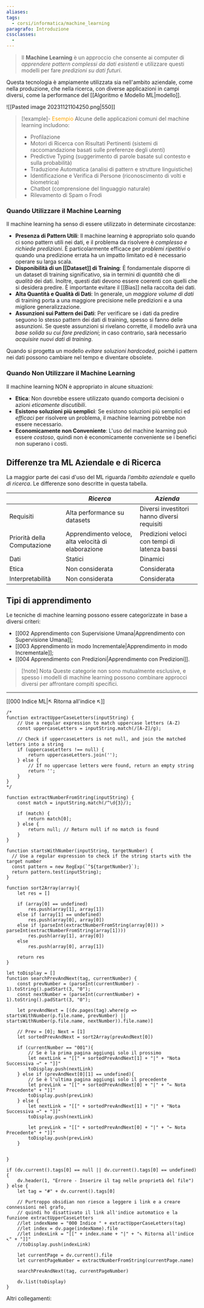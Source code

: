 ```yaml
---
aliases:
tags:
  - corsi/informatica/machine_learning
paragrafo: Introduzione
cssclasses:
  - 
---
```

>Il **Machine Learning** è un approccio che consente ai computer di *apprendere pattern complessi da dati esistenti* e utilizzare questi modelli per fare *predizioni su dati futuri*. 

Questa tecnologia è ampiamente utilizzata sia nell'ambito aziendale, come nella produzione, che nella ricerca, con diverse applicazioni in campi diversi, come la performance del [[Algoritmo e Modello ML|modello]].

![[Pasted image 20231121104250.png|550]]


> [!example]- <font color="orange">Esempio</font>
>Alcune delle applicazioni comuni del machine learning includono:
>- Profilazione
>- Motori di Ricerca con Risultati Pertinenti (sistemi di raccomandazione basati sulle preferenze degli utenti)
>- Predictive Typing (suggerimento di parole basate sul contesto e sulla probabilità)
>- Traduzione Automatica (analisi di pattern e strutture linguistiche)
>- Identificazione e Verifica di Persone (riconoscimento di volti e biometrica)
>- Chatbot (comprensione del linguaggio naturale)
>- Rilevamento di Spam o Frodi


### Quando Utilizzare il Machine Learning
Il machine learning ha senso di essere utilizzato in determinate circostanze:
- **Presenza di Pattern Utili**: Il machine learning è appropriato solo quando ci sono pattern utili nei dati, e il problema da risolvere è *complesso e richiede predizioni*. È particolarmente efficace per *problemi ripetitivi* o quando una predizione errata ha un impatto limitato ed è necessario operare su larga scala.
- **Disponibilità di un [[Dataset]] di Training**: È fondamentale disporre di un dataset di training significativo, sia in termini di *quantità* che di *qualità* dei dati. Inoltre, questi dati devono essere coerenti con quelli che si desidera predire. È importante evitare il [[Bias]] nella raccolta dei dati.
- **Alta Quantità e Qualità di Dati**: In generale, un *maggiore volume di dati* di training porta a una maggiore precisione nelle predizioni e a una migliore generalizzazione.
- **Assunzioni sui Pattern dei Dati**: Per verificare se i dati da predire seguono lo stesso pattern dei dati di training, spesso si fanno delle assunzioni. Se queste assunzioni si rivelano corrette, il modello avrà una *base solida su cui fare predizioni*; in caso contrario, sarà necessario *acquisire nuovi dati di training*.

Quando si progetta un modello *evitare soluzioni hardcoded*, poiché i pattern nei dati possono cambiare nel tempo e diventare obsolete.

### Quando Non Utilizzare il Machine Learning
Il machine learning NON è appropriato in alcune situazioni:
- **Etica**: Non dovrebbe essere utilizzato quando comporta decisioni o azioni *eticamente discutibili*.
- **Esistono soluzioni più semplici**: Se esistono soluzioni più semplici ed *efficaci* per risolvere un problema, il machine learning potrebbe non essere necessario.
- **Economicamente non Conveniente**: L'uso del machine learning può essere *costoso*, quindi non è economicamente conveniente se i benefici non superano i costi.

## Differenze tra ML Aziendale e di Ricerca
La maggior parte dei casi d'uso del ML riguarda *l'ambito aziendale* e quello *di ricerca*. Le differenze sono descritte in questa tabella.

|                             | *Ricerca*                                             | *Azienda*                                      |
| --------------------------- | --------------------------------------------------- | -------------------------------------------- |
| Requisiti                   | Alta performance su datasets                        | Diversi investitori hanno diversi requisiti  |
| Priorità della Computazione | Apprendimento veloce, alta velocità di elaborazione | Predizioni veloci con tempi di latenza bassi |
| Dati                        | Statici                                             | Dinamici                                     |
| Etica                       | Non considerata                                      | Considerata                                  |
| Interpretabilità            | Non considerata                                     | Considerata                                  |

## Tipi di apprendimento
Le tecniche di machine learning possono essere categorizzate in base a diversi criteri:
- [[002 Apprendimento con Supervisione Umana|Apprendimento con Supervisione Umana]];
- [[003 Apprendimento in modo Incrementale|Apprendimento in modo Incrementale]];
- [[004 Apprendimento con Predizioni|Apprendimento con Predizioni]].

> [!note] Nota
>Queste categorie non sono mutualmente esclusive, e spesso i modelli di machine learning possono combinare approcci diversi per affrontare compiti specifici.


___
[[000 Indice ML|↖ Ritorna all'indice ↖]]

```dataviewjs
/*
function extractUpperCaseLetters(inputString) {
	// Use a regular expression to match uppercase letters (A-Z)
	const uppercaseLetters = inputString.match(/[A-Z]/g);
	
	// Check if uppercaseLetters is not null, and join the matched letters into a string
	if (uppercaseLetters !== null) {
		return uppercaseLetters.join('');
	} else {
	    // If no uppercase letters were found, return an empty string
	    return '';
	}
}
*/

function extractNumberFromString(inputString) {
	const match = inputString.match(/^\d{3}/);
	
	if (match) {
		return match[0];
	} else {
		return null; // Return null if no match is found
	}
}

function startsWithNumber(inputString, targetNumber) {
  // Use a regular expression to check if the string starts with the target number
  const pattern = new RegExp(`^${targetNumber}`);
  return pattern.test(inputString);
}

function sort2Array(array){
	let res = []
	
	if (array[0] == undefined)
		res.push(array[1], array[1])
	else if (array[1] == undefined)
		res.push(array[0], array[0])
	else if (parseInt(extractNumberFromString(array[0])) > parseInt(extractNumberFromString(array[1])))
		res.push(array[1], array[0])
	else
		res.push(array[0], array[1])
	
	return res
}

let toDisplay = []
function searchPrevAndNext(tag, currentNumber) {
	const prevNumber = (parseInt(currentNumber) - 1).toString().padStart(3, "0");
	const nextNumber = (parseInt(currentNumber) + 1).toString().padStart(3, "0");
	
	let prevAndNext = [(dv.pages(tag).where(p => startsWithNumber(p.file.name, prevNumber) || startsWithNumber(p.file.name, nextNumber)).file.name)]
	
	// Prev = [0]; Next = [1]
	let sortedPrevAndNext = sort2Array(prevAndNext[0])
	
	if (currentNumber == "001"){ 
		// Se è la prima pagina aggiungi solo il prossimo
		let nextLink = "[[" + sortedPrevAndNext[1] + "|" + "Nota Successiva →" + "]]"
		toDisplay.push(nextLink)
	} else if (prevAndNext[0][1] == undefined){
		// Se è l'ultima pagina aggiungi solo il precedente
		let prevLink = "[[" + sortedPrevAndNext[0] + "|" + "← Nota Precedente" + "]]"
		toDisplay.push(prevLink)
	} else {
		let nextLink = "[[" + sortedPrevAndNext[1] + "|" + "Nota Successiva →" + "]]"
		toDisplay.push(nextLink)
		
		let prevLink = "[[" + sortedPrevAndNext[0] + "|" + "← Nota Precedente" + "]]"
		toDisplay.push(prevLink)
	}
	
	
}

if (dv.current().tags[0] == null || dv.current().tags[0] == undefined){
	dv.header(1, "Errore - Inserire il tag nelle proprietà del file")
} else {
	let tag = "#" + dv.current().tags[0]

	// Purtroppo obsidian non riesce a leggere i link e a creare connessioni nel grafo,
	// quindi ho disattivato il link all'indice automatico e la funzione extractUpperCaseLetters
	//let indexName = "000 Indice " + extractUpperCaseLetters(tag)
	//let index = dv.page(indexName).file
	//let indexLink = "[[" + index.name + "|" + "↖ Ritorna all'indice ↖" + "]]"
	//toDisplay.push(indexLink)
	
	let currentPage = dv.current().file
	let currentPageNumber = extractNumberFromString(currentPage.name)
	
	searchPrevAndNext(tag, currentPageNumber)
	
	dv.list(toDisplay)
}
```

Altri collegamenti: 